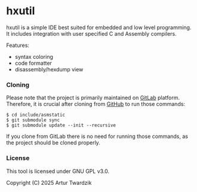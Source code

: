 # hxutil
hxutil is a simple IDE best suited for embedded and low level programming. It includes integration with user specified C and Assembly compilers.

Features:
- syntax coloring
- code formatter
- disassembly/hexdump view

### Cloning
Please note that the project is primarily maintained on [GitLab](https://gitlab.com/atwardzik/hxdump) platform. Therefore, it is crucial after cloning from [GitHub](https://github.com/atwardzik/hxutil/) to run those commands:
```console
$ cd include/asmstatic
$ git submodule sync
$ git submodule update --init --recursive
```
If you clone from GitLab there is no need for running those commands, as the project should be cloned properly.

### License
This tool is licensed under GNU GPL v3.0.

Copyright (C) 2025  Artur Twardzik
